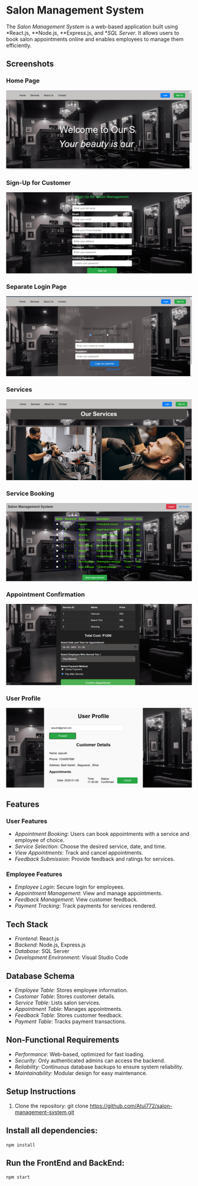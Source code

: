 # Salon Management System

The *Salon Management System* is a web-based application built using *React.js, **Node.js, **Express.js, and **SQL Server*. It allows users to book salon appointments online and enables employees to manage them efficiently.

## Screenshots

### Home Page
![Home Page](https://github.com/Atul772/Salon-Management-System/blob/main/Images/homepage.png?raw=true)

### Sign-Up for Customer
![Sign-Up for Customer](https://github.com/Atul772/Salon-Management-System/blob/main/Images/SignUp.png?raw=true)

### Separate Login Page
![Login Page](https://github.com/Atul772/Salon-Management-System/blob/main/Images/Login.png?raw=true)

### Services
![Services](https://github.com/Atul772/Salon-Management-System/blob/main/Images/Services.png?raw=true)

### Service Booking
![Service Booking](https://github.com/Atul772/Salon-Management-System/blob/main/Images/Service.png?raw=true)

### Appointment Confirmation
![Appointment Confirmation](https://github.com/Atul772/Salon-Management-System/blob/main/Images/Appointment.png?raw=true)

### User Profile
![User Profile](https://github.com/Atul772/Salon-Management-System/blob/main/Images/UserProfile.png?raw=true)

## Features

### User Features
- *Appointment Booking*: Users can book appointments with a service and employee of choice.
- *Service Selection*: Choose the desired service, date, and time.
- *View Appointments*: Track and cancel appointments.
- *Feedback Submission*: Provide feedback and ratings for services.

### Employee Features
- *Employee Login*: Secure login for employees.
- *Appointment Management*: View and manage appointments.
- *Feedback Management*: View customer feedback.
- *Payment Tracking*: Track payments for services rendered.

## Tech Stack
- *Frontend*: React.js
- *Backend*: Node.js, Express.js
- *Database*: SQL Server
- *Development Environment*: Visual Studio Code

## Database Schema
- *Employee Table*: Stores employee information.
- *Customer Table*: Stores customer details.
- *Service Table*: Lists salon services.
- *Appointment Table*: Manages appointments.
- *Feedback Table*: Stores customer feedback.
- *Payment Table*: Tracks payment transactions.

## Non-Functional Requirements
- *Performance*: Web-based, optimized for fast loading.
- *Security*: Only authenticated admins can access the backend.
- *Reliability*: Continuous database backups to ensure system reliability.
- *Maintainability*: Modular design for easy maintenance.

## Setup Instructions

1. Clone the repository:
   git clone https://github.com/Atul772/salon-management-system.git
   
## Install all dependencies:
    npm install
## Run the FrontEnd and BackEnd:
    npm start 
